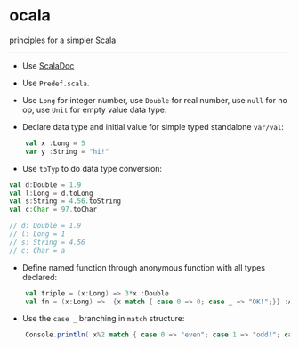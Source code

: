 # ocala
principles for a simpler Scala


------


- Use [ScalaDoc](http://scala-lang.org/api/)


- Use `Predef.scala`.


- Use `Long` for integer number, use `Double` for real number, use `null` for no op, use `Unit` for empty value data type.


- Declare data type and initial value for simple typed standalone `var/val`:

```scala
    val x :Long = 5
    var y :String = "hi!"
```


- Use `toTyp` to do data type conversion:

```scala
val d:Double = 1.9
val l:Long = d.toLong
val s:String = 4.56.toString
val c:Char = 97.toChar

// d: Double = 1.9
// l: Long = 1
// s: String = 4.56
// c: Char = a
```


- Define named function through anonymous function with all types declared:

```scala
    val triple = (x:Long) => 3*x :Double
    val fn = (x:Long) =>  {x match { case 0 => 0; case _ => "OK!";}} :Any
```


- Use the `case _` branching in `match` structure:

```scala
    Console.println( x%2 match { case 0 => "even"; case 1 => "odd!"; case _ => "WTF!";})
```
